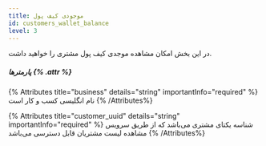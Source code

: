 ```yaml
---
title: موجودی کیف پول  
id: customers_wallet_balance
level: 3
---
```


در این بخش امکان مشاهده موجدی کیف پول مشتری را خواهید داشت.

##### پارمترها {% .attr %}

{% Attributes title="business" details="string" importantInfo="required" %}
نام انگلیسی کسب و کار است
{% /Attributes%}

{% Attributes title="customer_uuid" details="string" importantInfo="required" %}
شناسه یکتای مشتری می‌باشد که از طریق سرویس مشاهده لیست مشتریان قابل دسترسی می‌باشد
{% /Attributes%}
